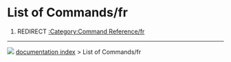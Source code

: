 # List of Commands/fr
1.  REDIRECT [:Category:Command Reference/fr](:Category:Command_Reference/fr.md)



---
![](images/Right_arrow.png) [documentation index](../README.md) > List of Commands/fr
